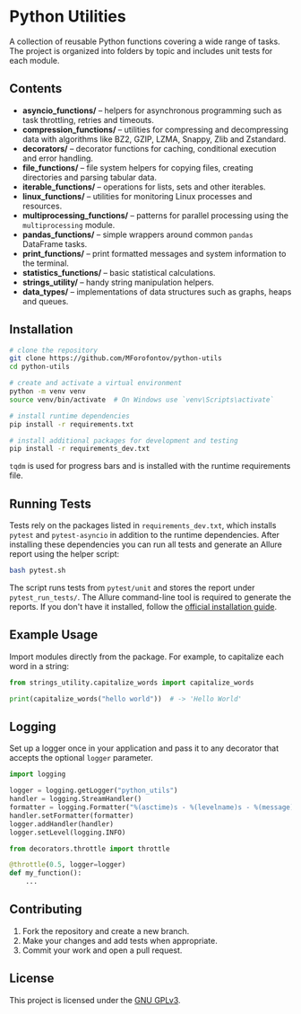 # Python Utilities

A collection of reusable Python functions covering a wide range of tasks. The project is organized into folders by topic and includes unit tests for each module.

## Contents

- **asyncio_functions/** – helpers for asynchronous programming such as task throttling, retries and timeouts.
- **compression_functions/** – utilities for compressing and decompressing data with algorithms like BZ2, GZIP, LZMA, Snappy, Zlib and Zstandard.
- **decorators/** – decorator functions for caching, conditional execution and error handling.
- **file_functions/** – file system helpers for copying files, creating directories and parsing tabular data.
- **iterable_functions/** – operations for lists, sets and other iterables.
- **linux_functions/** – utilities for monitoring Linux processes and resources.
- **multiprocessing_functions/** – patterns for parallel processing using the `multiprocessing` module.
- **pandas_functions/** – simple wrappers around common `pandas` DataFrame tasks.
- **print_functions/** – print formatted messages and system information to the terminal.
- **statistics_functions/** – basic statistical calculations.
- **strings_utility/** – handy string manipulation helpers.
- **data_types/** – implementations of data structures such as graphs, heaps and queues.

## Installation

```bash
# clone the repository
git clone https://github.com/MForofontov/python-utils
cd python-utils

# create and activate a virtual environment
python -m venv venv
source venv/bin/activate  # On Windows use `venv\Scripts\activate`

# install runtime dependencies
pip install -r requirements.txt

# install additional packages for development and testing
pip install -r requirements_dev.txt
```
`tqdm` is used for progress bars and is installed with the runtime requirements file.

## Running Tests

Tests rely on the packages listed in `requirements_dev.txt`, which installs
`pytest` and `pytest-asyncio` in addition to the runtime dependencies. After
installing these dependencies you can run all tests and generate an Allure
report using the helper script:

```bash
bash pytest.sh
```

The script runs tests from `pytest/unit` and stores the report under `pytest_run_tests/`.
The Allure command-line tool is required to generate the reports. If you don't have it installed, follow the [official installation guide](https://docs.qameta.io/allure/#_installing_a_commandline).

## Example Usage

Import modules directly from the package. For example, to capitalize each word in a string:

```python
from strings_utility.capitalize_words import capitalize_words

print(capitalize_words("hello world"))  # -> 'Hello World'
```

## Logging

Set up a logger once in your application and pass it to any decorator that
accepts the optional ``logger`` parameter.

```python
import logging

logger = logging.getLogger("python_utils")
handler = logging.StreamHandler()
formatter = logging.Formatter("%(asctime)s - %(levelname)s - %(message)s")
handler.setFormatter(formatter)
logger.addHandler(handler)
logger.setLevel(logging.INFO)

from decorators.throttle import throttle

@throttle(0.5, logger=logger)
def my_function():
    ...
```

## Contributing

1. Fork the repository and create a new branch.
2. Make your changes and add tests when appropriate.
3. Commit your work and open a pull request.

## License

This project is licensed under the [GNU GPLv3](LICENSE).

